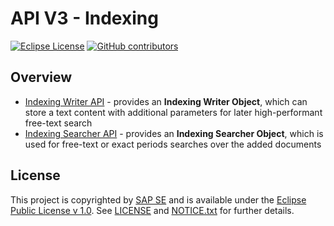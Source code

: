 # API V3 - Indexing

[![Eclipse License](http://img.shields.io/badge/license-Eclipse-brightgreen.svg)](LICENSE)
[![GitHub contributors](https://img.shields.io/github/contributors/dirigiblelabs/api-v3-indexing.svg)](https://github.com/dirigiblelabs/api-v3-indexing/graphs/contributors)

## Overview
* [Indexing Writer API](http://www.dirigible.io/api/indexing_writer.html) - provides an **Indexing Writer Object**, which can store a text content with additional parameters for later high-performant free-text search
* [Indexing Searcher API](http://www.dirigible.io/api/indexing_searcher.html) - provides an **Indexing Searcher Object**, which is used for free-text or exact periods searches over the added documents

## License
This project is copyrighted by [SAP SE](http://www.sap.com/) and is available under the [Eclipse Public License v 1.0](https://www.eclipse.org/legal/epl-v10.html). See [LICENSE](LICENSE) and [NOTICE.txt](NOTICE.txt) for further details.
